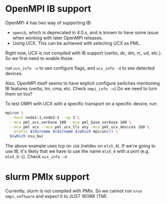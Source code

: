 # OpenMPI IB support

OpenMPI 4 has two way of supporting IB:

- `openib`, which is deprecated in 4.0.x, and is known to have some issue when working with later OpenMPI releases.
- Using UCX. This can be achieved with selecting UCX as PML.

Right now, UCX is not compiled with IB support (verbs, dc, dm, rc, ud, etc.). So we first need to enable those.

run `ucx_info -v` to see configure flags, and `ucx_info -d` to see detected devices.

Also, OpenMPI itself seems to have explicit configure switches mentioning IB features (verbs, tm, cma, etc. Check `ompi_info -v`) Do we need to turn them on too?

To test OMPI with UCX with a specific transport on a specific device, run:

```bash
mpirun \
  --host node1:1,node2:1 --np 2 \
  --mca pml_ucx_verbose 100 --mca pml_base_verbose 100 \
  --mca pml ucx --mca pml_ucx_tls any -mca pml_ucx_devices ib0 \
  --prefix $(dirname $(dirname $(which mpirun))) \
  $(which osu_bw)
```

The above example uses tcp on `ib0` (netdev on `mlx5_0`). If we're going to use IB, it's likely that we have to use the name `mlx5_0` with a port (e.g. `mlx5_0:1`). Check `ucx_info -d`


# slurm PMIx support

Currently, slurm is not compiled with PMIx. So we cannot run `srun ompi_software` and expect it to JUST WORK (TM).

